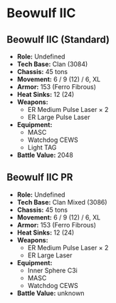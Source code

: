 # Beowulf IIC
## Beowulf IIC (Standard)
- **Role:** Undefined
- **Tech Base:** Clan (3084)
- **Chassis:** 45 tons
- **Movement:** 6 / 9 (12) / 6, XL
- **Armor:** 153 (Ferro Fibrous)
- **Heat Sinks:** 12 (24)
- **Weapons:**
  - ER Medium Pulse Laser × 2
  - ER Large Pulse Laser
- **Equipment:**
  - MASC
  - Watchdog CEWS
  - Light TAG
- **Battle Value:** 2048

## Beowulf IIC PR
- **Role:** Undefined
- **Tech Base:** Clan Mixed (3086)
- **Chassis:** 45 tons
- **Movement:** 6 / 9 (12) / 6, XL
- **Armor:** 153 (Ferro Fibrous)
- **Heat Sinks:** 12 (24)
- **Weapons:**
  - ER Medium Pulse Laser × 2
  - ER Large Laser
- **Equipment:**
  - Inner Sphere C3i
  - MASC
  - Watchdog CEWS
- **Battle Value:** unknown

